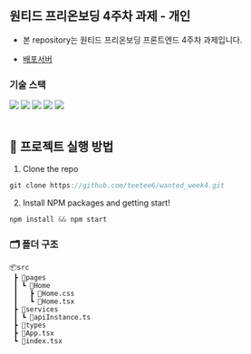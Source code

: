 ## 원티드 프리온보딩 4주차 과제 - 개인

- 본 repository는 원티드 프리온보딩 프론트엔드 4주차 과제입니다.

- [배포서버](http://preonboarding-week4-hyoshik.s3-website.ap-northeast-2.amazonaws.com/)

### 기술 스택

<div>
  <img src="https://img.shields.io/badge/react-61DAFB?style=flat&logo=react&logoColor=white">
  <img src="https://img.shields.io/badge/typescript-3178C6?style=flat&logo=typescript&logoColor=white">
  <img src="https://img.shields.io/badge/axios-5A29E4?style=flat&logo=axios&logoColor=white">
  <img src="https://img.shields.io/badge/react router-CA4245?style=flat&logo=react router&logoColor=white">
  <img src="https://img.shields.io/badge/D3-29e47d?style=flat&logo=D3.js&logoColor=white">
</div>
<br />

## 📌 프로젝트 실행 방법

1. Clone the repo

```javascript
git clone https://github.com/teetee6/wanted_week4.git
```

2. Install NPM packages and getting start!

```javascript
npm install && npm start
```

### 🗂️ 폴더 구조

```
📦src
 ┣ 📂pages
 ┃ ┗ 📂Home
 ┃   ┣ 📜Home.css
 ┃   ┗ 📜Home.tsx
 ┣ 📂services
 ┃ ┗ 📜apiInstance.ts
 ┣ 📂types
 ┣ 📜App.tsx
 ┗ 📜index.tsx
```
